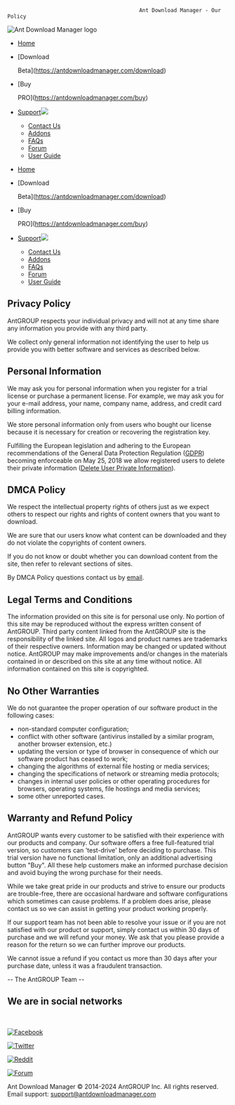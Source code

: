 ﻿﻿       
  
   
                                              Ant Download Manager - Our Policy

![Ant Download Manager logo](/images/AntDM_designed_by.png.pagespeed.ce.iS5Ewq3Evw.png)

* [Home](https://antdownloadmanager.com/index)
* [Download
    
    Beta](https://antdownloadmanager.com/download)
* [Buy
    
    PRO](https://antdownloadmanager.com/buy)
* [Support![](/images/a_down.png.pagespeed.ce.VYhtD24HQN.png)](#)
    * [Contact Us](https://antdownloadmanager.com/contact)
    * [Addons](https://antdownloadmanager.com/addons_m)
    * [FAQs](https://antdownloadmanager.com/faqs)
    * [Forum](https://antdownloadmanager.com/forum)
    * [User Guide](https://antdownloadmanager.com/user_guide)

* [Home](https://antdownloadmanager.com/index)
* [Download
    
    Beta](https://antdownloadmanager.com/download)
* [Buy
    
    PRO](https://antdownloadmanager.com/buy)
* [Support![](/images/a_down.png.pagespeed.ce.VYhtD24HQN.png)](#)
    * [Contact Us](https://antdownloadmanager.com/contact)
    * [Addons](https://antdownloadmanager.com/addons_m)
    * [FAQs](https://antdownloadmanager.com/faqs)
    * [Forum](https://antdownloadmanager.com/forum)
    * [User Guide](https://antdownloadmanager.com/user_guide)

Privacy Policy
--------------

AntGROUP respects your individual privacy and will not at any time share any information you provide with any third party.

We collect only general information not identifying the user to help us provide you with better software and services as described below.

Personal Information
--------------------

We may ask you for personal information when you register for a trial license or purchase a permanent license. For example, we may ask you for your e-mail address, your name, company name, address, and credit card billing information.

We store personal information only from users who bought our license because it is necessary for creation or recovering the registration key.

Fulfilling the European legislation and adhering to the European recommendations of the General Data Protection Regulation ([GDPR](https://gdpr-info.eu/)) becoming enforceable on May 25, 2018 we allow registered users to delete their private information ([Delete User Private Information](https://antdownloadmanager.com/gdpr)).

DMCA Policy
-----------

We respect the intellectual property rights of others just as we expect others to respect our rights and rights of content owners that you want to download.

We are sure that our users know what content can be downloaded and they do not violate the copyrights of content owners.

If you do not know or doubt whether you can download content from the site, then refer to relevant sections of sites.

By DMCA Policy questions contact us by [email](mailto:dmca@antdownloadmanager.com).

Legal Terms and Conditions
--------------------------

The information provided on this site is for personal use only. No portion of this site may be reproduced without the express written consent of AntGROUP. Third party content linked from the AntGROUP site is the responsibility of the linked site. All logos and product names are trademarks of their respective owners. Information may be changed or updated without notice. AntGROUP may make improvements and/or changes in the materials contained in or described on this site at any time without notice. All information contained on this site is copyrighted.

No Other Warranties
-------------------

We do not guarantee the proper operation of our software product in the following cases:  

* non-standard computer configuration;
* conflict with other software (antivirus installed by a similar program, another browser extension, etc.)
* updating the version or type of browser in consequence of which our software product has ceased to work;
* changing the algorithms of external file hosting or media services;
* changing the specifications of network or streaming media protocols;
* changes in internal user policies or other operating procedures for browsers, operating systems, file hostings and media services;
* some other unreported cases.

Warranty and Refund Policy
--------------------------

AntGROUP wants every customer to be satisfied with their experience with our products and company. Our software offers a free full-featured trial version, so customers can 'test-drive' before deciding to purchase. This trial version have no functional limitation, only an additional advertising button "Buy". All these help customers make an informed purchase decision and avoid buying the wrong purchase for their needs.

While we take great pride in our products and strive to ensure our products are trouble-free, there are occasional hardware and software configurations which sometimes can cause problems. If a problem does arise, please contact us so we can assist in getting your product working properly.

If our support team has not been able to resolve your issue or if you are not satisfied with our product or support, simply contact us within 30 days of purchase and we will refund your money. We ask that you please provide a reason for the return so we can further improve our products.

We cannot issue a refund if you contact us more than 30 days after your purchase date, unless it was a fraudulent transaction.

  
  
\-- The AntGROUP Team --

We are in social networks
-------------------------

﻿

[![](/images/socials/transparency.png.pagespeed.ce.6pi0UzUZiM.png "Facebook")](https://facebook.com/antdownloadmanager)

[![](/images/socials/transparency.png.pagespeed.ce.6pi0UzUZiM.png "Twitter")](https://twitter.com/_AntDM)

[![](/images/socials/transparency.png.pagespeed.ce.6pi0UzUZiM.png "Reddit")](https://reddit.com/user/antdm)

[![](/images/socials/transparency.png.pagespeed.ce.6pi0UzUZiM.png "Forum")](https://antdownloadmanager.com/forum)

Ant Download Manager © 2014-2024 AntGROUP Inc. All rights reserved.  
Email support: [support@antdownloadmanager.com](mailto:support@antdownloadmanager.com)